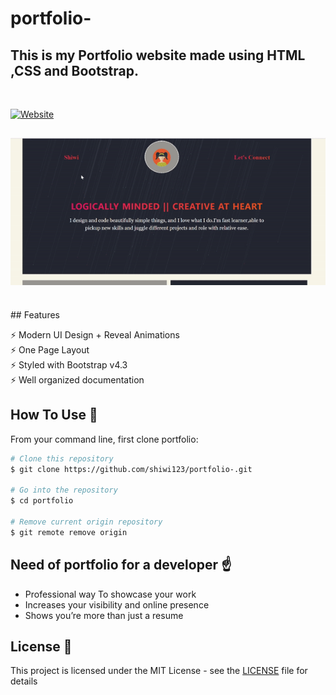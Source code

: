 # portfolio-
	
## This is my Portfolio website made using  HTML ,CSS and Bootstrap.

<br>

  [![Website](https://img.shields.io/badge/-Website-blue)](https://shiwi123.github.io/portfolio-/)

<h2 align="center">
	<img src="https://github.com/shiwi123/portfolio-/blob/master/ezgif.com-gif-maker.gif" alt="portfolio" width="600px"/>
   </h2>
   <br>
 ## Features
 
⚡️ Modern UI Design + Reveal Animations\
⚡️ One Page Layout\
⚡️ Styled with Bootstrap v4.3\
⚡️ Well organized documentation 

## How To Use 🔧

From your command line, first clone portfolio:

```bash
# Clone this repository
$ git clone https://github.com/shiwi123/portfolio-.git

# Go into the repository
$ cd portfolio

# Remove current origin repository
$ git remote remove origin
```
## Need of portfolio for a developer ☝️

- Professional way To showcase your work
- Increases your visibility and online presence
- Shows you’re more than just a resume



## License 📄

This project is licensed under the MIT License - see the [LICENSE](license.txt) file for details
